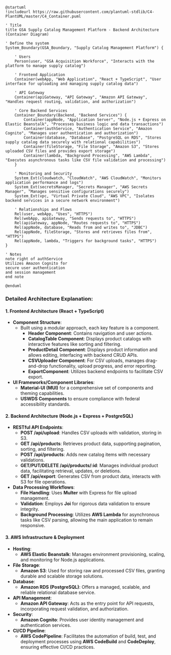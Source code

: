 ```plantuml
@startuml
!includeurl https://raw.githubusercontent.com/plantuml-stdlib/C4-PlantUML/master/C4_Container.puml

' Title
title GSA Supply Catalog Management Platform - Backend Architecture (Container Diagram)

' Define the system
System_Boundary(GSA_Boundary, "Supply Catalog Management Platform") {

    ' Users
    Person(user, "GSA Acquisition Workforce", "Interacts with the platform to manage supply catalog")

    ' Frontend Application
    Container(webApp, "Web Application", "React + TypeScript", "User interface for uploading and managing supply catalog data")

    ' API Gateway
    Container(apiGateway, "API Gateway", "Amazon API Gateway", "Handles request routing, validation, and authorization")

    ' Core Backend Services
    Container_Boundary(Backend, "Backend Services") {
        Container(appNode, "Application Server", "Node.js + Express on Elastic Beanstalk", "Processes business logic and data transactions")
        Container(authService, "Authentication Service", "Amazon Cognito", "Manages user authentication and authorization")
        Container(database, "Database", "PostgreSQL on RDS", "Stores supply catalog data securely with relational capabilities")
        Container(fileStorage, "File Storage", "Amazon S3", "Stores uploaded CSV files and provides export storage")
        Container(lambda, "Background Processing", "AWS Lambda", "Executes asynchronous tasks like CSV file validation and processing")
    }

    ' Monitoring and Security
    System_Ext(cloudwatch, "CloudWatch", "AWS CloudWatch", "Monitors application performance and logs")
    System_Ext(secretsManager, "Secrets Manager", "AWS Secrets Manager", "Manages sensitive configurations securely")
    System_Ext(vpc, "Virtual Private Cloud", "AWS VPC", "Isolates backend services in a secure network environment")

    ' Relationships and Flows
    Rel(user, webApp, "Uses", "HTTPS")
    Rel(webApp, apiGateway, "Sends requests to", "HTTPS")
    Rel(apiGateway, appNode, "Routes requests to", "HTTPS")
    Rel(appNode, database, "Reads from and writes to", "JDBC")
    Rel(appNode, fileStorage, "Stores and retrieves files from", "HTTPS")
    Rel(appNode, lambda, "Triggers for background tasks", "HTTPS")
}

' Notes
note right of authService
Utilizes Amazon Cognito for
secure user authentication
and session management
end note

@enduml
```

### Detailed Architecture Explanation:

#### 1. **Frontend Architecture (React + TypeScript)**
- **Component Structure**: 
  - Built using a modular approach, each key feature is a component.
    - **Header Component**: Contains navigation and user actions.
    - **CatalogTable Component**: Displays product catalogs with interactive features like sorting and filtering.
    - **ProductDetail Component**: Displays product information and allows editing, interfacing with backend CRUD APIs.
    - **CSVUploader Component**: For CSV uploads, manages drag-and-drop functionality, upload progress, and error reporting.
    - **ExportComponent**: Utilizes backend endpoints to facilitate CSV export.
- **UI Frameworks/Component Libraries**: 
  - **Material-UI (MUI)** for a comprehensive set of components and theming capabilities.
  - **USWDS Components** to ensure compliance with federal accessibility standards.

#### 2. **Backend Architecture (Node.js + Express + PostgreSQL)**
- **RESTful API Endpoints**:
  - **POST /api/upload**: Handles CSV uploads with validation, storing in S3.
  - **GET /api/products**: Retrieves product data, supporting pagination, sorting, and filtering.
  - **POST /api/products**: Adds new catalog items with necessary validations.
  - **GET/PUT/DELETE /api/products/:id**: Manages individual product data, facilitating retrieval, updates, or deletions.
  - **GET /api/export**: Generates CSV from product data, interacts with S3 for file operations.
- **Data Processing Workflows**:
  - **File Handling**: Uses **Multer** with Express for file upload management.
  - **Validation**: Employs **Joi** for rigorous data validation to ensure integrity.
  - **Background Processing**: Utilizes **AWS Lambda** for asynchronous tasks like CSV parsing, allowing the main application to remain responsive.

#### 3. **AWS Infrastructure & Deployment**
- **Hosting**:
  - **AWS Elastic Beanstalk**: Manages environment provisioning, scaling, and monitoring for Node.js applications.
- **File Storage**:
  - **Amazon S3**: Used for storing raw and processed CSV files, granting durable and scalable storage solutions.
- **Database**:
  - **Amazon RDS (PostgreSQL)**: Offers a managed, scalable, and reliable relational database service.
- **API Management**:
  - **Amazon API Gateway**: Acts as the entry point for API requests, incorporating request validation, and authorization.
- **Security**:
  - **Amazon Cognito**: Provides user identity management and authentication services.
- **CI/CD Pipeline**:
  - **AWS CodePipeline**: Facilitates the automation of build, test, and deployment processes using **AWS CodeBuild** and **CodeDeploy**, ensuring effective CI/CD practices.